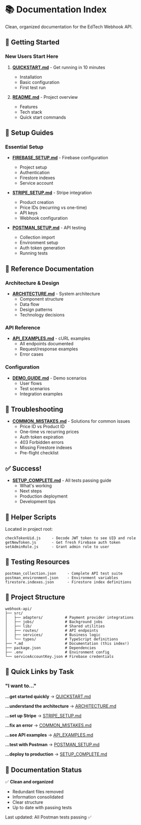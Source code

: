 # 📚 Documentation Index

Clean, organized documentation for the EdTech Webhook API.

## 🚀 Getting Started

### New Users Start Here
1. **[QUICKSTART.md](./QUICKSTART.md)** - Get running in 10 minutes
   - Installation
   - Basic configuration
   - First test run

2. **[README.md](./README.md)** - Project overview
   - Features
   - Tech stack
   - Quick start commands

## 🔧 Setup Guides

### Essential Setup
- **[FIREBASE_SETUP.md](./FIREBASE_SETUP.md)** - Firebase configuration
  - Project setup
  - Authentication
  - Firestore indexes
  - Service account

- **[STRIPE_SETUP.md](./STRIPE_SETUP.md)** - Stripe integration
  - Product creation
  - Price IDs (recurring vs one-time)
  - API keys
  - Webhook configuration

- **[POSTMAN_SETUP.md](./POSTMAN_SETUP.md)** - API testing
  - Collection import
  - Environment setup
  - Auth token generation
  - Running tests

## 📖 Reference Documentation

### Architecture & Design
- **[ARCHITECTURE.md](./ARCHITECTURE.md)** - System architecture
  - Component structure
  - Data flow
  - Design patterns
  - Technology decisions

### API Reference
- **[API_EXAMPLES.md](./API_EXAMPLES.md)** - cURL examples
  - All endpoints documented
  - Request/response examples
  - Error cases

### Configuration
- **[DEMO_GUIDE.md](./DEMO_GUIDE.md)** - Demo scenarios
  - User flows
  - Test scenarios
  - Integration examples

## 🐛 Troubleshooting

- **[COMMON_MISTAKES.md](./COMMON_MISTAKES.md)** - Solutions for common issues
  - Price ID vs Product ID
  - One-time vs recurring prices
  - Auth token expiration
  - 403 Forbidden errors
  - Missing Firestore indexes
  - Pre-flight checklist

## ✅ Success!

- **[SETUP_COMPLETE.md](./SETUP_COMPLETE.md)** - All tests passing guide
  - What's working
  - Next steps
  - Production deployment
  - Development tips

## 📁 Helper Scripts

Located in project root:

```
checkTokenUid.js     - Decode JWT token to see UID and role
getNewToken.js       - Get fresh Firebase auth token
setAdminRole.js      - Grant admin role to user
```

## 🧪 Testing Resources

```
postman_collection.json     - Complete API test suite
postman_environment.json    - Environment variables
firestore.indexes.json      - Firestore index definitions
```

## 📂 Project Structure

```
webhook-api/
├── src/
│   ├── adapters/          # Payment provider integrations
│   ├── jobs/              # Background jobs
│   ├── lib/               # Shared utilities
│   ├── routes/            # API endpoints
│   ├── services/          # Business logic
│   └── types/             # TypeScript definitions
├── *.md                   # Documentation (this index!)
├── package.json           # Dependencies
├── .env                   # Environment config
└── serviceAccountKey.json # Firebase credentials
```

## 🎯 Quick Links by Task

### "I want to..."

**...get started quickly**
→ [QUICKSTART.md](./QUICKSTART.md)

**...understand the architecture**
→ [ARCHITECTURE.md](./ARCHITECTURE.md)

**...set up Stripe**
→ [STRIPE_SETUP.md](./STRIPE_SETUP.md)

**...fix an error**
→ [COMMON_MISTAKES.md](./COMMON_MISTAKES.md)

**...see API examples**
→ [API_EXAMPLES.md](./API_EXAMPLES.md)

**...test with Postman**
→ [POSTMAN_SETUP.md](./POSTMAN_SETUP.md)

**...deploy to production**
→ [SETUP_COMPLETE.md](./SETUP_COMPLETE.md)

## 📝 Documentation Status

✅ **Clean and organized**
- Redundant files removed
- Information consolidated
- Clear structure
- Up to date with passing tests

Last updated: All Postman tests passing ✅
